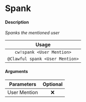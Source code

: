 # Spank

#### Description

_Spanks the mentioned user_

| Usage |
| :---: |
| `cw!spank <User Mention>` |
| `@Clawful spank <User Mention>` |

#### Arguments

| Parameters | Optional |
| :---: | :---: |
| User Mention | ❌ |



